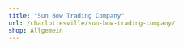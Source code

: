 ```yaml
---
title: "Sun Bow Trading Company"
url: /charlottesville/sun-bow-trading-company/
shop: Allgemein
---
```

